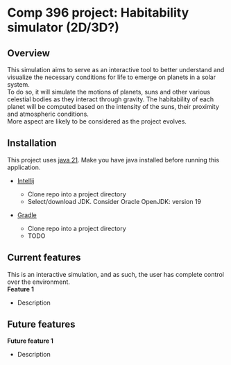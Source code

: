 # Comp 396 project: Habitability simulator (2D/3D?)

## Overview

This simulation aims to serve as an interactive tool to better understand and visualize the necessary conditions for life to emerge on planets in a solar system.  
To do so, it will simulate the motions of planets, suns and other various celestial bodies as they interact through gravity. The habitability of each planet will be computed based on the intensity of the suns, their proximity and atmospheric conditions.  
More aspect are likely to be considered as the project evolves.  

## Installation

This project uses [java 21](https://www.oracle.com/ca-en/java/technologies/downloads/#java21). Make you have java installed before running this application.  
- [Intellij](https://www.jetbrains.com/idea/)
  - Clone repo into a project directory
  - Select/download JDK. Consider Oracle OpenJDK: version 19

- [Gradle](https://gradle.org/)
  - Clone repo into a project directory
  - TODO

## Current features

This is an interactive simulation, and as such, the user has complete control over the environment.  
**Feature 1**
  - Description

## Future features

**Future feature 1**
  - Description
